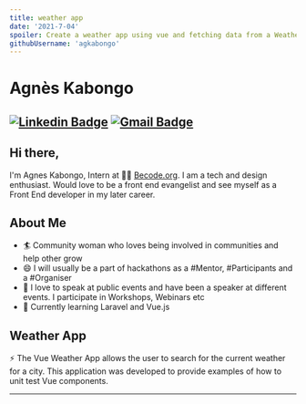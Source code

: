 ```yaml
---
title: weather app
date: '2021-7-04'
spoiler: Create a weather app using vue and fetching data from a Weather API.
githubUsername: 'agkabongo'
---
```


# Agnès Kabongo
[![Linkedin Badge](https://img.shields.io/badge/-agneskabongo-blue?style=flat-square&logo=Linkedin&logoColor=white&link=https://www.linkedin.com/in/agneskabongo/)](https://www.linkedin.com/in/agneskabongo/) [![Gmail Badge](https://img.shields.io/badge/-agkabongo20@gmail.com-c14438?style=flat-square&logo=Gmail&logoColor=white&link=mailto:agkabongo20@gmail.com)](mailto:agkabongo20@gmail.com)
---

## Hi there,           
I'm Agnes Kabongo, Intern at 👨‍💻 [Becode.org](https://becode.org).  I am a tech and design enthusiast. Would love to be a front end evangelist and see myself as a Front End developer in my later career.  

## About Me
- 🏄‍ Community woman who loves being involved in communities and help other grow
- 😄 I will usually be a part of hackathons as a #Mentor, #Participants and a #Organiser
- 🌱 I love to speak at public events and have been a speaker at different events. I participate in Workshops, Webinars etc 
- 👯 Currently learning Laravel and Vue.js

## Weather App 
⚡ The Vue Weather App allows the user to search for the current weather for a city.  This application was developed to provide examples of how to unit test Vue components.


---

